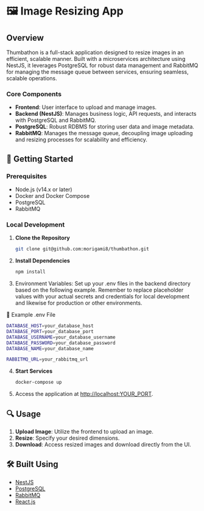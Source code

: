 # 🖼️ Image Resizing App

## Overview

Thumbathon is a full-stack application designed to resize images in an efficient, scalable manner. Built with a microservices architecture using NestJS, it leverages PostgreSQL for robust data management and RabbitMQ for managing the message queue between services, ensuring seamless, scalable operations.

### Core Components

- **Frontend**: User interface to upload and manage images.
- **Backend (NestJS)**: Manages business logic, API requests, and interacts with PostgreSQL and RabbitMQ.
- **PostgreSQL**: Robust RDBMS for storing user data and image metadata.
- **RabbitMQ**: Manages the message queue, decoupling image uploading and resizing processes for scalability and efficiency.

## 🚀 Getting Started

### Prerequisites

- Node.js (v14.x or later)
- Docker and Docker Compose
- PostgreSQL
- RabbitMQ

### Local Development

1. **Clone the Repository**
   ```sh
   git clone git@github.com:morigami8/thumbathon.git 
   ```
2. **Install Dependencies**
   ```sh
   npm install
   ```
3. Environment Variables: Set up your .env files in the backend directory based on the following example. Remember to replace placeholder values with your actual secrets and credentials for local development and likewise for production or other environments.

🔐 Example .env File
```sh
DATABASE_HOST=your_database_host
DATABASE_PORT=your_database_port
DATABASE_USERNAME=your_database_username
DATABASE_PASSWORD=your_database_password
DATABASE_NAME=your_database_name

RABBITMQ_URL=your_rabbitmq_url
```


4. **Start Services**
   ```sh
   docker-compose up
   ```
5. Access the application at [http://localhost:YOUR_PORT](http://localhost:YOUR_PORT).


## 🔍 Usage

1. **Upload Image**: Utilize the frontend to upload an image.
2. **Resize**: Specify your desired dimensions.
3. **Download**: Access resized images and download directly from the UI.

## 🛠️ Built Using

- [NestJS](https://nestjs.com/)
- [PostgreSQL](https://www.postgresql.org/)
- [RabbitMQ](https://www.rabbitmq.com/)
- [React.js](https://reactjs.org/)
